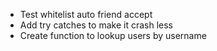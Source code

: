 - Test whitelist auto friend accept
- Add try catches to make it crash less
- Create function to lookup users by username